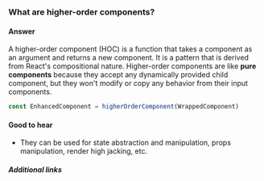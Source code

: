 ### What are higher-order components?

#### Answer

A higher-order component (HOC) is a function that takes a component as an argument and returns a new component. It is a pattern that is derived from React's compositional nature. Higher-order components are like **pure components** because they accept any dynamically provided child component, but they won't modify or copy any behavior from their input components.

```js
const EnhancedComponent = higherOrderComponent(WrappedComponent)
```

#### Good to hear

* They can be used for state abstraction and manipulation, props manipulation, render high jacking, etc.

##### Additional links

<!-- tags: (react) -->

<!-- expertise: (2) -->
